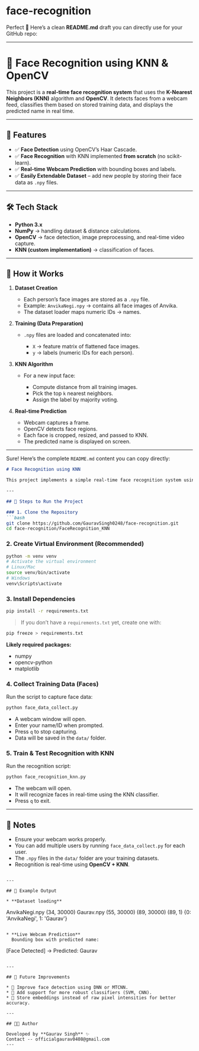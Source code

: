# face-recognition
Perfect 🚀 Here’s a clean **README.md** draft you can directly use for your GitHub repo:

---

# 👤 Face Recognition using KNN & OpenCV

This project is a **real-time face recognition system** that uses the **K-Nearest Neighbors (KNN)** algorithm and **OpenCV**. It detects faces from a webcam feed, classifies them based on stored training data, and displays the predicted name in real time.

---

## 📌 Features

* ✅ **Face Detection** using OpenCV’s Haar Cascade.
* ✅ **Face Recognition** with KNN implemented **from scratch** (no scikit-learn).
* ✅ **Real-time Webcam Prediction** with bounding boxes and labels.
* ✅ **Easily Extendable Dataset** – add new people by storing their face data as `.npy` files.

---

## 🛠️ Tech Stack

* **Python 3.x**
* **NumPy** → handling dataset & distance calculations.
* **OpenCV** → face detection, image preprocessing, and real-time video capture.
* **KNN (custom implementation)** → classification of faces.


---

## 🚀 How it Works

1. **Dataset Creation**

   * Each person’s face images are stored as a `.npy` file.
   * Example: `AnvikaNegi.npy` → contains all face images of Anvika.
   * The dataset loader maps numeric IDs → names.

2. **Training (Data Preparation)**

   * `.npy` files are loaded and concatenated into:

     * `X` → feature matrix of flattened face images.
     * `y` → labels (numeric IDs for each person).

3. **KNN Algorithm**

   * For a new input face:

     * Compute distance from all training images.
     * Pick the top `k` nearest neighbors.
     * Assign the label by majority voting.

4. **Real-time Prediction**

   * Webcam captures a frame.
   * OpenCV detects face regions.
   * Each face is cropped, resized, and passed to KNN.
   * The predicted name is displayed on screen.

---
Sure! Here’s the complete `README.md` content you can copy directly:  

```markdown
# Face Recognition using KNN

This project implements a simple real-time face recognition system using **OpenCV** and **K-Nearest Neighbors (KNN)**.

---

## 🔹 Steps to Run the Project

### 1. Clone the Repository
```bash
git clone https://github.com/GauravSingh0248/face-recognition.git
cd face-recognition/FaceRecognition_KNN
```

### 2. Create Virtual Environment (Recommended)
```bash
python -m venv venv
# Activate the virtual environment
# Linux/Mac
source venv/bin/activate
# Windows
venv\Scripts\activate
```

### 3. Install Dependencies
```bash
pip install -r requirements.txt
```

> If you don’t have a `requirements.txt` yet, create one with:
```bash
pip freeze > requirements.txt
```

**Likely required packages:**
- numpy  
- opencv-python  
- matplotlib  

### 4. Collect Training Data (Faces)
Run the script to capture face data:
```bash
python face_data_collect.py
```
- A webcam window will open.  
- Enter your name/ID when prompted.  
- Press `q` to stop capturing.  
- Data will be saved in the `data/` folder.

### 5. Train & Test Recognition with KNN
Run the recognition script:
```bash
python face_recognition_knn.py
```
- The webcam will open.  
- It will recognize faces in real-time using the KNN classifier.  
- Press `q` to exit.

---

## 🔹 Notes
- Ensure your webcam works properly.  
- You can add multiple users by running `face_data_collect.py` for each user.  
- The `.npy` files in the `data/` folder are your training datasets.  
- Recognition is real-time using **OpenCV + KNN**.
```  

---

## 📸 Example Output

* **Dataset loading**

```
AnvikaNegi.npy (34, 30000)
Gaurav.npy (55, 30000)
(89, 30000)
(89, 1)
{0: 'AnvikaNegi', 1: 'Gaurav'}
```

* **Live Webcam Prediction**
  Bounding box with predicted name:

```
[Face Detected] → Predicted: Gaurav
```

---

## 📌 Future Improvements

* 🔹 Improve face detection using DNN or MTCNN.
* 🔹 Add support for more robust classifiers (SVM, CNN).
* 🔹 Store embeddings instead of raw pixel intensities for better accuracy.

---

## 👨‍💻 Author

Developed by **Gaurav Singh** ✨
Contact -- officialgaurav0408@gmail.com
---

